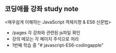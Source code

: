 ## 코딩애플 강좌 study note <br/>

<매우쉽게 이해하는 JavaScript 객체지향 & ES6 신문법> <br/>

-   /pages 각 강좌와 관련된 js파일 확인
-   강의 메모는 각 페이지 주석으로 처리
-   1번째 학습 중
    "# javascript-ES6-codingapple"
